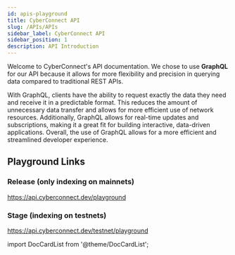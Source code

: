```yaml
---
id: apis-playground
title: CyberConnect API
slug: /APIs/APIs
sidebar_label: CyberConnect API
sidebar_position: 1
description: API Introduction
---
```


Welcome to CyberConnect's API documentation. We chose to use **GraphQL** for our API because it allows for more flexibility and precision in querying data compared to traditional REST APIs.

With GraphQL, clients have the ability to request exactly the data they need and receive it in a predictable format. This reduces the amount of unnecessary data transfer and allows for more efficient use of network resources. Additionally, GraphQL allows for real-time updates and subscriptions, making it a great fit for building interactive, data-driven applications. Overall, the use of GraphQL allows for a more efficient and streamlined developer experience.

## Playground Links

### Release (only indexing on mainnets)

https://api.cyberconnect.dev/playground

### Stage (indexing on testnets)

https://api.cyberconnect.dev/testnet/playground

import DocCardList from '@theme/DocCardList';

<DocCardList/>
